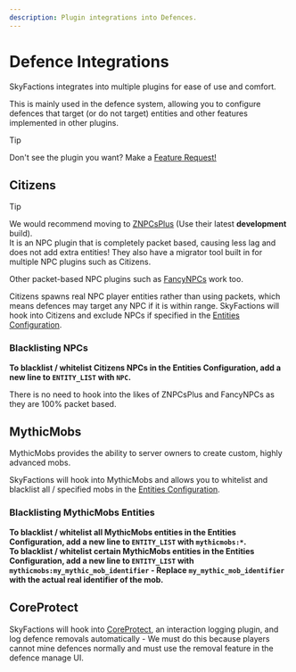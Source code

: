 ```yaml
---
description: Plugin integrations into Defences.
---
```


# Defence Integrations
SkyFactions integrates into multiple plugins for ease of use and comfort.

This is mainly used in the defence system, allowing you to configure defences that target (or do not target) entities and other features implemented in other plugins.

>[!TIP]
> Don't see the plugin you want?
> Make a [Feature Request!](https://github.com/TerraByteDev/SkyFactionsReborn/issues/new?assignees=&labels=enhancement&projects=&template=feature-request.yml)

## Citizens
>[!TIP]
>We would recommend moving to [ZNPCsPlus](https://github.com/Pyrbu/ZNPCsPlus) (Use their latest **development** build).\
>It is an NPC plugin that is completely packet based, causing less lag and does not add extra entities!
>They also have a migrator tool built in for multiple NPC plugins such as Citizens.
>
>Other packet-based NPC plugins such as [FancyNPCs](https://modrinth.com/plugin/fancynpcs) work too.

Citizens spawns real NPC player entities rather than using packets, which means defences may target any NPC if it is within range.
SkyFactions will hook into Citizens and exclude NPCs if specified in the [Entities Configuration](managing_entities.md).

### Blacklisting NPCs
**To blacklist / whitelist Citizens NPCs in the Entities Configuration, add a new line to `ENTITY_LIST` with `NPC`.**

There is no need to hook into the likes of ZNPCsPlus and FancyNPCs as they are 100% packet based.

## MythicMobs
MythicMobs provides the ability to server owners to create custom, highly advanced mobs.

SkyFactions will hook into MythicMobs and allows you to whitelist and blacklist all / specified mobs in the [Entities Configuration](managing_entities.md).

### Blacklisting MythicMobs Entities
**To blacklist / whitelist all MythicMobs entities in the Entities Configuration, add a new line to `ENTITY_LIST` with `mythicmobs:*`.**
\
**To blacklist / whitelist certain MythicMobs entities in the Entities Configuration, add a new line to `ENTITY_LIST` with `mythicmobs:my_mythic_mob_identifier` - Replace `my_mythic_mob_identifier` with the actual real identifier of the mob.**

## CoreProtect

SkyFactions will hook into [CoreProtect](https://modrinth.com/plugin/coreprotect), an interaction logging plugin, and log defence removals automatically - We must do this because players cannot mine defences normally and must use the removal feature in the defence manage UI.